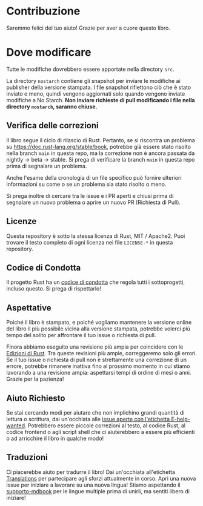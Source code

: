 # Contribuzione

Saremmo felici del tuo aiuto! Grazie per aver a cuore questo libro.

# Dove modificare

Tutte le modifiche dovrebbero essere apportate nella directory `src`.

La directory `nostarch` contiene gli snapshot per inviare le modifiche ai publisher della versione stampata. I file snapshot riflettono ciò che è stato inviato o meno, quindi vengono aggiornati solo quando vengono inviate modifiche a No Starch. **Non inviare richieste di pull modificando i file nella directory `nostarch`, saranno chiuse.**

## Verifica delle correzioni

Il libro segue il ciclo di rilascio di Rust. Pertanto, se si riscontra un problema su https://doc.rust-lang.org/stable/book, potrebbe già essere stato risolto nella branch `main` in questa repo, ma la correzione non è ancora passata da nightly -> beta -> stable. Si prega di verificare la branch `main` in questa repo prima di segnalare un problema.

Anche l'esame della cronologia di un file specifico può fornire ulteriori informazioni su come o se un problema sia stato risolto o meno.

Si prega inoltre di cercare tra le issue e i PR aperti e chiusi prima di segnalare un nuovo problema o aprire un nuovo PR (Richiesta di Pull).

## Licenze

Questa repository è sotto la stessa licenza di Rust, MIT / Apache2. Puoi trovare il testo completo di ogni licenza nei file `LICENSE-*` in questa repository.

## Codice di Condotta

Il progetto Rust ha un [codice di condotta](http://rust-lang.org/policies/code-of-conduct) che regola tutti i sottoprogetti, incluso questo. Si prega di rispettarlo!

## Aspettative

Poiché il libro è stampato, e poiché vogliamo mantenere la versione online del libro il più possibile vicina alla versione stampata, potrebbe volerci più tempo del solito per affrontare il tuo issue o richiesta di pull.

Finora abbiamo eseguito una revisione più ampia per coincidere con le [Edizioni di Rust](https://doc.rust-lang.org/edition-guide/). Tra queste revisioni più ampie, correggeremo solo gli errori. Se il tuo issue o richiesta di pull non è strettamente una correzione di un errore, potrebbe rimanere inattiva fino al prossimo momento in cui stiamo lavorando a una revisione ampia: aspettarsi tempi di ordine di mesi o anni. Grazie per la pazienza!

## Aiuto Richiesto

Se stai cercando modi per aiutare che non implichino grandi quantità di lettura o scrittura, dai un'occhiata alle [issue aperte con l'etichetta E-help-wanted][help-wanted]. Potrebbero essere piccole correzioni al testo, al codice Rust, al codice frontend o agli script shell che ci aiuterebbero a essere più efficienti o ad arricchire il libro in qualche modo!

[help-wanted]: https://github.com/rust-lang/book/issues?q=is%3Aopen+is%3Aissue+label%3AE-help-wanted

## Traduzioni

Ci piacerebbe aiuto per tradurre il libro! Dai un'occhiata all'etichetta [Translations] per partecipare agli sforzi attualmente in corso. Apri una nuova issue per iniziare a lavorare su una nuova lingua! Stiamo aspettando il [supporto-mdbook] per le lingue multiple prima di unirli, ma sentiti libero di iniziare!

[Translations]: https://github.com/rust-lang/book/issues?q=is%3Aopen+is%3Aissue+label%3ATranslations
[supporto-mdbook]: https://github.com/rust-lang-nursery/mdBook/issues/5
